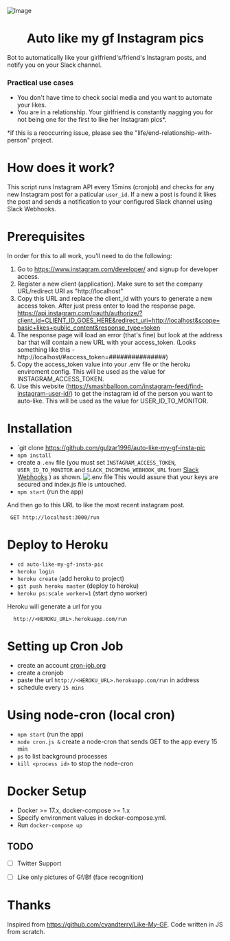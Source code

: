 ![Image](/instagram.png)
<h1 align="center"> Auto like my gf Instagram pics </h1>

Bot to automatically like your girlfriend's/friend's Instagram posts, and notify you on your Slack channel.

### Practical use cases

 - You don't have time to check social media and you want to automate your likes.
 - You are in a relationship. Your girlfriend is constantly nagging you for not being one for the first to like her Instagram pics*.

 *if this is a reoccurring issue, please see the "life/end-relationship-with-person" project.

How does it work?
================
This script runs Instagram API every 15mins (cronjob) and checks for any new Instagram post for a paticular `user_id`. If a new a post is found it likes the post and sends a notification to your configured Slack channel using Slack Webhooks.

Prerequisites
===================
In order for this to all work, you'll need to do the following:

1. Go to https://www.instagram.com/developer/ and signup for developer access.
2. Register a new client (application). Make sure to set the company URL/redirect URI as "http://localhost"
3. Copy this URL and replace the client_id with yours to generate a new access token. After just press enter to load the response page.
https://api.instagram.com/oauth/authorize/?client_id=CLIENT_ID_GOES_HERE&redirect_uri=http://localhost&scope=basic+likes+public_content&response_type=token
4. The response page will load an error (that's fine) but look at the address bar that will contain a new URL with your access_token. (Looks something like this - http://localhost/#access_token=###############)
5. Copy the access_token value into your .env file or the heroku enviroment config. This will be used as the value for INSTAGRAM_ACCESS_TOKEN.
6. Use this website (https://smashballoon.com/instagram-feed/find-instagram-user-id/) to get the instagram id of the person you want to auto-like. This will be used as the value for USER_ID_TO_MONITOR.

Installation
===============

 - `git clone https://github.com/gulzar1996/auto-like-my-gf-insta-pic
 - `npm install`
 - create a `.env` file (you must set `INSTAGRAM_ACCESS_TOKEN`, `USER_ID_TO_MONITOR` and `SLACK_INCOMING_WEBHOOK_URL` from [Slack Webhooks](https://api.slack.com/incoming-webhooks) ) as shown.
 ![.env file](/env.png)
 This would assure that your keys are secured and index.js file is untouched.
 - `npm start` (run the app)

And then go to this URL to like the most recent instagram post.

     GET http://localhost:3000/run

Deploy to Heroku
================

 - `cd auto-like-my-gf-insta-pic`
 - `heroku login`
 - `heroku create` (add heroku to project)
 - `git push heroku master` (deploy to heroku)
 - `heroku ps:scale worker=1` (start dyno worker)

 Heroku will generate a url for you

      http://<HEROKU_URL>.herokuapp.com/run

Setting up Cron Job
===================

 - create an account [cron-job.org](https://cron-job.org/en/)
 - create a cronjob
 - paste the url `http://<HEROKU_URL>.herokuapp.com/run` in address
 - schedule every `15 mins`

 Using node-cron (local cron)
 ===============
 - `npm start` (run the app)
 - `node cron.js &` create a node-cron that sends GET to the app every 15 min
 - `ps` to list background processes
 - `kill <process id>` to stop the node-cron


Docker Setup
===================

 - Docker >= 17.x, docker-compose >= 1.x
 - Specify environment values in docker-compose.yml.
 - Run `docker-compose up`

 ## TODO
- [ ] Twitter Support
- [ ] Like only pictures of Gf/Bf (face recognition)


 Thanks
=================

Inspired from https://github.com/cyandterry/Like-My-GF. Code written in JS from scratch.
